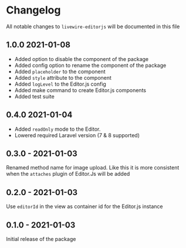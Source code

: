 # Changelog

All notable changes to `livewire-editorjs` will be documented in this file

## 1.0.0 2021-01-08

- Added option to disable the component of the package
- Added config option to rename the component of the package
- Added `placeholder` to the component
- Added `style` attribute to the component
- Added `logLevel` to the Editor.js config
- Added make command to create Editor.js components
- Added test suite

## 0.4.0 2021-01-04

- Added `readOnly` mode to the Editor.
- Lowered required Laravel version (7 & 8 supported)

## 0.3.0 - 2021-01-03

Renamed method name for image upload. 
Like this it is more consistent when the `attaches` plugin of Editor.Js will be added 

## 0.2.0 - 2021-01-03

Use `editorId` in the view as container id for the Editor.js instance

## 0.1.0 - 2021-01-03

Initial release of the package
